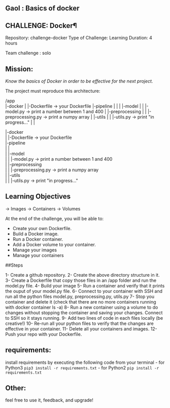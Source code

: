 ## Gaol : Basics of docker

## CHALLENGE: Docker¶

Repository: challenge-docker
Type of Challenge: Learning
Duration: 4 hours

Team challenge : solo

## Mission:

*Know the basics of Docker in order to be effective for the next project.*


The project must reproduce this architecture:

/app   
   |-docker
   |     |-Dockerfile -> your Dockerfile
   |-pipeline
   |     |
   |     |-model
   |     |    |-model.py -> print a number between 1 and 400
   |     |-preprocessing
   |     |    |-preprocessing.py -> print a numpy array
   |     |-utils
   |     |    |-utils.py -> print "in progress..."
   |     |

   |-docker  
   |   |-Dockerfile -> your Dockerfile  
   |-pipeline  
   |   |  
   |   |-model  
   |   |    |-model.py -> print a number between 1 and 400  
   |   |-preprocessing  
   |   |    |-preprocessing.py -> print a numpy array  
   |   |-utils  
   |   |    |-utils.py -> print "in progress..."  

## Learning Objectives

-> Images
-> Containers
-> Volumes

At the end of the challenge, you will be able to:

- Create your own Dockerfile.
- Build a Docker image.
- Run a Docker container.
- Add a Docker volume to your container.
- Manage your images
- Manage your containers

##Steps

1- Create a github repository.
2- Create the above directory structure in it.
3- Create a Dockerfile that copy those files in an /app folder and run the model.py file.
4- Build your image
5- Run a container and verify that it prints the ouput of your model.py file.
6- Connect to your container with SSH and run all the python files model.py, preprocessing.py, utils.py
7- Stop you container and delete it (check that there are no more containers running with docker container ls -a)
8- Run a new container using a volume to do changes without stopping the container and saving your changes. Connect to SSH so it stays running.
9- Add two lines of code in each files locally (be creative!)
10- Re-run all your python files to verify that the changes are effective in your container.
11- Delete all your containers and images.
12- Push your repo with your Dockerfile.

## requirements:

install requirements by executing the following code from your terminal
        - for Python3 ```pip3 install -r requirements.txt```
        - for Python2 ```pip install -r requirements.txt```

## Other:
feel free to use it, feedback, and upgrade!

